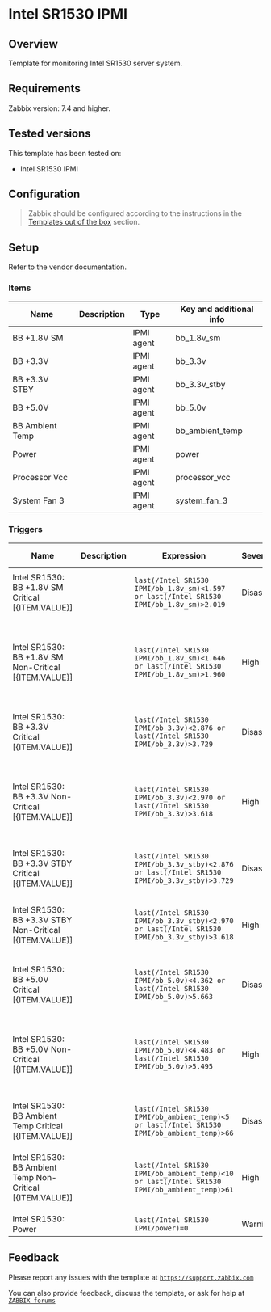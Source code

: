 
# Intel SR1530 IPMI

## Overview

Template for monitoring Intel SR1530 server system.

## Requirements

Zabbix version: 7.4 and higher.

## Tested versions

This template has been tested on:
- Intel SR1530 IPMI

## Configuration

> Zabbix should be configured according to the instructions in the [Templates out of the box](https://www.zabbix.com/documentation/7.4/manual/config/templates_out_of_the_box) section.

## Setup

Refer to the vendor documentation.


### Items

|Name|Description|Type|Key and additional info|
|----|-----------|----|-----------------------|
|BB +1.8V SM||IPMI agent|bb_1.8v_sm|
|BB +3.3V||IPMI agent|bb_3.3v|
|BB +3.3V STBY||IPMI agent|bb_3.3v_stby|
|BB +5.0V||IPMI agent|bb_5.0v|
|BB Ambient Temp||IPMI agent|bb_ambient_temp|
|Power||IPMI agent|power|
|Processor Vcc||IPMI agent|processor_vcc|
|System Fan 3||IPMI agent|system_fan_3|

### Triggers

|Name|Description|Expression|Severity|Dependencies and additional info|
|----|-----------|----------|--------|--------------------------------|
|Intel SR1530: BB +1.8V SM Critical [{ITEM.VALUE}]||`last(/Intel SR1530 IPMI/bb_1.8v_sm)<1.597 or last(/Intel SR1530 IPMI/bb_1.8v_sm)>2.019`|Disaster|**Depends on**:<br><ul><li>Intel SR1530: Power</li></ul>|
|Intel SR1530: BB +1.8V SM Non-Critical [{ITEM.VALUE}]||`last(/Intel SR1530 IPMI/bb_1.8v_sm)<1.646 or last(/Intel SR1530 IPMI/bb_1.8v_sm)>1.960`|High|**Depends on**:<br><ul><li>Intel SR1530: BB +1.8V SM Critical [{ITEM.VALUE}]</li><li>Intel SR1530: Power</li></ul>|
|Intel SR1530: BB +3.3V Critical [{ITEM.VALUE}]||`last(/Intel SR1530 IPMI/bb_3.3v)<2.876 or last(/Intel SR1530 IPMI/bb_3.3v)>3.729`|Disaster|**Depends on**:<br><ul><li>Intel SR1530: Power</li></ul>|
|Intel SR1530: BB +3.3V Non-Critical [{ITEM.VALUE}]||`last(/Intel SR1530 IPMI/bb_3.3v)<2.970 or last(/Intel SR1530 IPMI/bb_3.3v)>3.618`|High|**Depends on**:<br><ul><li>Intel SR1530: BB +3.3V Critical [{ITEM.VALUE}]</li><li>Intel SR1530: Power</li></ul>|
|Intel SR1530: BB +3.3V STBY Critical [{ITEM.VALUE}]||`last(/Intel SR1530 IPMI/bb_3.3v_stby)<2.876 or last(/Intel SR1530 IPMI/bb_3.3v_stby)>3.729`|Disaster||
|Intel SR1530: BB +3.3V STBY Non-Critical [{ITEM.VALUE}]||`last(/Intel SR1530 IPMI/bb_3.3v_stby)<2.970 or last(/Intel SR1530 IPMI/bb_3.3v_stby)>3.618`|High|**Depends on**:<br><ul><li>Intel SR1530: BB +3.3V STBY Critical [{ITEM.VALUE}]</li></ul>|
|Intel SR1530: BB +5.0V Critical [{ITEM.VALUE}]||`last(/Intel SR1530 IPMI/bb_5.0v)<4.362 or last(/Intel SR1530 IPMI/bb_5.0v)>5.663`|Disaster|**Depends on**:<br><ul><li>Intel SR1530: Power</li></ul>|
|Intel SR1530: BB +5.0V Non-Critical [{ITEM.VALUE}]||`last(/Intel SR1530 IPMI/bb_5.0v)<4.483 or last(/Intel SR1530 IPMI/bb_5.0v)>5.495`|High|**Depends on**:<br><ul><li>Intel SR1530: BB +5.0V Critical [{ITEM.VALUE}]</li><li>Intel SR1530: Power</li></ul>|
|Intel SR1530: BB Ambient Temp Critical [{ITEM.VALUE}]||`last(/Intel SR1530 IPMI/bb_ambient_temp)<5 or last(/Intel SR1530 IPMI/bb_ambient_temp)>66`|Disaster||
|Intel SR1530: BB Ambient Temp Non-Critical [{ITEM.VALUE}]||`last(/Intel SR1530 IPMI/bb_ambient_temp)<10 or last(/Intel SR1530 IPMI/bb_ambient_temp)>61`|High|**Depends on**:<br><ul><li>Intel SR1530: BB Ambient Temp Critical [{ITEM.VALUE}]</li></ul>|
|Intel SR1530: Power||`last(/Intel SR1530 IPMI/power)=0`|Warning||

## Feedback

Please report any issues with the template at [`https://support.zabbix.com`](https://support.zabbix.com)

You can also provide feedback, discuss the template, or ask for help at [`ZABBIX forums`](https://www.zabbix.com/forum/zabbix-suggestions-and-feedback)

